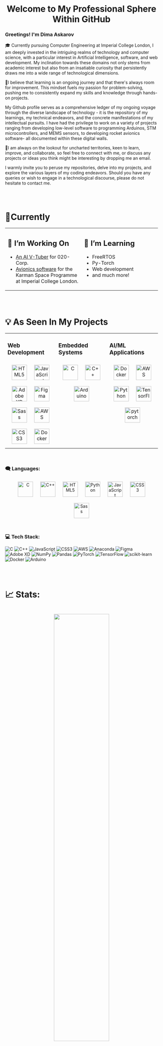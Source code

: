 
# <div align="center"> Welcome to My Professional Sphere Within GitHub
### Greetings! I'm Dima Askarov
🎓 Currently pursuing Computer Engineering at Imperial College London, I am deeply invested in the intriguing realms of technology and computer science, with a particular interest in Artificial Intelligence, software, and web development. My inclination towards these domains not only stems from academic interest but also from an insatiable curiosity that persistently draws me into a wide range of technological dimensions.

🧠I believe that learning is an ongoing journey and that there's always room for improvement. This mindset fuels my passion for problem-solving, pushing me to consistently expand my skills and knowledge through hands-on projects.  

My Github profile serves as a comprehensive ledger of my ongoing voyage through the diverse landscape of technology - it is the repository of my learnings, my technical endeavors, and the concrete manifestations of my intellectual pursuits. I have had the privilege to work on a variety of projects ranging from developing low-level software to programming Arduinos, STM microcontrollers, and MEMS sensors, to developing rocket avionics software- all documented within these digital walls.

💼I am always on the lookout for uncharted territories, keen to learn, improve, and collaborate, so feel free to connect with me, or discuss any projects or ideas you think might be interesting by dropping me an email.

I warmly invite you to peruse my repositories, delve into my projects, and explore the various layers of my coding endeavors. Should you have any queries or wish to engage in a technological discourse, please do not hesitate to contact me. 
</div>

## 

<br/>

# 📌Currently 
<table align = "center"><tr><td valign="top" width="48%">

## 🚧 I’m Working On 
- [An AI V-Tuber](https://github.com/n0sc3tipsum) for 020-Corp.
- [Avionics software](https://github.com/n0sc3tipsum) for the Karman Space Programme at Imperial College London. 

</td><td valign="top" width="48%">

## 🧠 I’m Learning 
- FreeRTOS
- Py-Torch
- Web development
- and much more! 
</td></tr></table>

##

</br>

# 💡 As Seen In My Projects
<table><tr><td valign="top" width="33%">

### Web Development  
<div align="center">  
<a href="https://en.wikipedia.org/wiki/HTML5" target="_blank"><img style="margin: 10px" src="https://profilinator.rishav.dev/skills-assets/html5-original-wordmark.svg" alt="HTML5" height="50" /></a>  
<a href="https://www.javascript.com/" target="_blank"><img style="margin: 10px" src="https://profilinator.rishav.dev/skills-assets/javascript-original.svg" alt="JavaScript" height="50" /></a>  
<a href="https://www.adobe.com/in/products/xd.html" target="_blank"><img style="margin: 10px" src="https://profilinator.rishav.dev/skills-assets/adobexd.png" alt="Adobe XD" height="50" /></a>  
<a href="https://www.figma.com/" target="_blank"><img style="margin: 10px" src="https://profilinator.rishav.dev/skills-assets/figma-icon.svg" alt="Figma" height="50" /></a>  
<a href="https://sass-lang.com/" target="_blank"><img style="margin: 10px" src="https://profilinator.rishav.dev/skills-assets/sass-original.svg" alt="Sass" height="50" /></a>  
<a href="https://aws.amazon.com/" target="_blank"><img style="margin: 10px" src="https://profilinator.rishav.dev/skills-assets/amazonwebservices-original-wordmark.svg" alt="AWS" height="50" /></a>  
<a href="https://www.w3schools.com/css/" target="_blank"><img style="margin: 10px" src="https://profilinator.rishav.dev/skills-assets/css3-original-wordmark.svg" alt="CSS3" height="50" /></a>  
<a href="https://www.docker.com/" target="_blank"><img style="margin: 10px" src="https://profilinator.rishav.dev/skills-assets/docker-original-wordmark.svg" alt="Docker" height="50" /></a>  
</div>  


</td><td valign="top" width="33%">


### Embedded Systems  
<div align="center">  
<a href="https://www.cprogramming.com/" target="_blank"><img style="margin: 10px" src="https://profilinator.rishav.dev/skills-assets/c-original.svg" alt="C" height="50" /></a>  
<a href="https://www.cplusplus.com/" target="_blank"><img style="margin: 10px" src="https://profilinator.rishav.dev/skills-assets/cplusplus-original.svg" alt="C++" height="50" /></a>  
<a href="https://www.arduino.cc/" target="_blank"><img style="margin: 10px" src="https://profilinator.rishav.dev/skills-assets/arduino.png" alt="Arduino" height="50" /></a>  
</div>

</td><td valign="top" width="33%">


### AI/ML Applications  
<div align="center">  
<a href="https://www.docker.com/" target="_blank"><img style="margin: 10px" src="https://profilinator.rishav.dev/skills-assets/docker-original-wordmark.svg" alt="Docker" height="50" /></a>  
<a href="https://aws.amazon.com/" target="_blank"><img style="margin: 10px" src="https://profilinator.rishav.dev/skills-assets/amazonwebservices-original-wordmark.svg" alt="AWS" height="50" /></a>  
<a href="https://www.python.org/" target="_blank"><img style="margin: 10px" src="https://profilinator.rishav.dev/skills-assets/python-original.svg" alt="Python" height="50" /></a>  
<a href="https://www.tensorflow.org/" target="_blank"><img style="margin: 10px" src="https://profilinator.rishav.dev/skills-assets/tensorflow-icon.svg" alt="TensorFlow" height="50" /></a>  
<a href="https://pytorch.org/" target="_blank"><img style="margin: 10px" src="https://profilinator.rishav.dev/skills-assets/pytorch-icon.svg" alt="pytorch" height="50" /></a>  
</div>

</td></tr></table>  

<br/>

### 🗨️ Languages:  

<div align="center">  
<a href="https://www.cprogramming.com/" target="_blank"><img style="margin: 10px" src="https://profilinator.rishav.dev/skills-assets/c-original.svg" alt="C" height="50" /></a>  
<a href="https://www.cplusplus.com/" target="_blank"><img style="margin: 10px" src="https://profilinator.rishav.dev/skills-assets/cplusplus-original.svg" alt="C++" height="50" /></a>  
<a href="https://en.wikipedia.org/wiki/HTML5" target="_blank"><img style="margin: 10px" src="https://profilinator.rishav.dev/skills-assets/html5-original-wordmark.svg" alt="HTML5" height="50" /></a>  
<a href="https://www.python.org/" target="_blank"><img style="margin: 10px" src="https://profilinator.rishav.dev/skills-assets/python-original.svg" alt="Python" height="50" /></a>  
<a href="https://www.javascript.com/" target="_blank"><img style="margin: 10px" src="https://profilinator.rishav.dev/skills-assets/javascript-original.svg" alt="JavaScript" height="50" /></a>  
<a href="https://www.w3schools.com/css/" target="_blank"><img style="margin: 10px" src="https://profilinator.rishav.dev/skills-assets/css3-original-wordmark.svg" alt="CSS3" height="50" /></a>  
<a href="https://sass-lang.com/" target="_blank"><img style="margin: 10px" src="https://profilinator.rishav.dev/skills-assets/sass-original.svg" alt="Sass" height="50" /></a>  
</div>
</td><td valign="top" width="33%">
  
<br/>  

### 💻 Tech Stack:
![C](https://img.shields.io/badge/c-%2300599C.svg?style=for-the-badge&logo=c&logoColor=white) ![C++](https://img.shields.io/badge/c++-%2300599C.svg?style=for-the-badge&logo=c%2B%2B&logoColor=white) ![JavaScript](https://img.shields.io/badge/javascript-%23323330.svg?style=for-the-badge&logo=javascript&logoColor=%23F7DF1E) ![CSS3](https://img.shields.io/badge/css3-%231572B6.svg?style=for-the-badge&logo=css3&logoColor=white) ![AWS](https://img.shields.io/badge/AWS-%23FF9900.svg?style=for-the-badge&logo=amazon-aws&logoColor=white) ![Anaconda](https://img.shields.io/badge/Anaconda-%2344A833.svg?style=for-the-badge&logo=anaconda&logoColor=white) 	![Figma](https://img.shields.io/badge/figma-%23F24E1E.svg?style=for-the-badge&logo=figma&logoColor=white) ![Adobe XD](https://img.shields.io/badge/Adobe%20XD-470137?style=for-the-badge&logo=Adobe%20XD&logoColor=#FF61F6) ![NumPy](https://img.shields.io/badge/numpy-%23013243.svg?style=for-the-badge&logo=numpy&logoColor=white) ![Pandas](https://img.shields.io/badge/pandas-%23150458.svg?style=for-the-badge&logo=pandas&logoColor=white) ![PyTorch](https://img.shields.io/badge/PyTorch-%23EE4C2C.svg?style=for-the-badge&logo=PyTorch&logoColor=white) ![TensorFlow](https://img.shields.io/badge/TensorFlow-%23FF6F00.svg?style=for-the-badge&logo=TensorFlow&logoColor=white) ![scikit-learn](https://img.shields.io/badge/scikit--learn-%23F7931E.svg?style=for-the-badge&logo=scikit-learn&logoColor=white) ![Docker](https://img.shields.io/badge/docker-%230db7ed.svg?style=for-the-badge&logo=docker&logoColor=white) ![Arduino](https://img.shields.io/badge/-Arduino-00979D?style=for-the-badge&logo=Arduino&logoColor=white)

<br/> 
<br/>

## 

# 📈 Stats:

</br>
<div align="center"><img src="https://github-readme-stats.vercel.app/api?username=n0sc3tipsum&show_icons=true&theme=great-gatsby&hide_border=false&include_all_commits=true&count_private=true" align="center" width = "60%"/></div>  
</br>
<div align="center"><img src="https://github-readme-streak-stats.herokuapp.com/?user=n0sc3tipsum&theme=great-gatsby&hide_border=false" align="center" width = "60%"/></div> 
</br>
<div align="center"><img src="https://github-readme-stats.vercel.app/api/top-langs/?username=n0sc3tipsum&theme=great-gatsby&hide_border=false&include_all_commits=true&count_private=true" align="center" width = "60%"/></div>
<br/> 

### 🥇 Top Contributed Repo
<br/> 
<div align="center"><img src="https://github-contributor-stats.vercel.app/api?username=n0sc3tipsum&limit=5&theme=dark&combine_all_yearly_contributions=true" align="center" width = "60%"/></div>
<br/> 

### 🏆 GitHub Trophies

<br/> 
<div align="center"><img src="https://github-profile-trophy.vercel.app/?username=n0sc3tipsum&theme=darkhub&no-frame=false&no-bg=false&margin-w=4" align="center" /></div>
<br/> 

## 

<br/>

# 📜 Daily Quote
<br/> 
<div align="center"><img src="https://quotes-github-readme.vercel.app/api?type=vetical&theme=dark" align="center" /></div>
<br/>  
<br/>

# 🌐 Connect with me  
<div align="center">
<a href="https://github.com/n0sc3tipsum" target="_blank">
<img src=https://img.shields.io/badge/github-%2324292e.svg?&style=for-the-badge&logo=github&logoColor=white alt=github style="margin-bottom: 5px;" />
</a>
<a href="https://linkedin.com/in/https://www.linkedin.com/in/dinmukhammed-askarov-5a574525a/" target="_blank">
<img src=https://img.shields.io/badge/linkedin-%231E77B5.svg?&style=for-the-badge&logo=linkedin&logoColor=white alt=linkedin style="margin-bottom: 5px;" />
</a>  
</div>
<br/> 
<div align="center"><img src="https://visitcount.itsvg.in/api?id=n0sc3tipsum&icon=5&color=12" align="center" /></div>
<br/>  

</div>  
